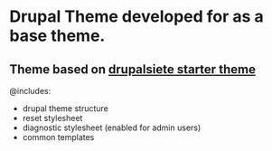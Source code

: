 Drupal Theme developed for as a base theme.
==================================================================================================================
Theme based on [drupalsiete starter theme](https://github.com/sergiocerrutti/drupalsiete "Sergio Cerrutti Drupal starter theme")
-----

@includes:

*  drupal theme structure
*  reset stylesheet
*  diagnostic stylesheet (enabled for admin users)
*  common templates
